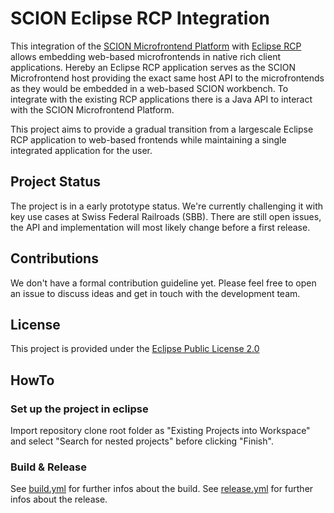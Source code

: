 # SCION Eclipse RCP Integration

This integration of the [SCION Microfrontend Platform](https://github.com/SchweizerischeBundesbahnen/scion-microfrontend-platform) with [Eclipse RCP](https://projects.eclipse.org/projects/eclipse.platform) allows embedding web-based microfrontends in native rich client applications.
Hereby an Eclipse RCP application serves as the SCION Microfrontend host providing the exact same host API to the microfrontends as they would be embedded in a web-based SCION workbench. To integrate with the existing RCP applications there is a Java API to interact with the SCION Microfrontend Platform.

This project aims to provide a gradual transition from a largescale Eclipse RCP application to web-based frontends while maintaining a single integrated application for the user.

## Project Status

The project is in a early prototype status. We're currently challenging it with key use cases at Swiss Federal Railroads (SBB). There are still open issues, the API and implementation will most likely change before a first release.

## Contributions

We don't have a formal contribution guideline yet. Please feel free to open an issue to discuss ideas and get in touch with the development team.

## License

This project is provided under the [Eclipse Public License 2.0](LICENSE)

## HowTo

### Set up the project in eclipse
Import repository clone root folder as "Existing Projects into Workspace" and select "Search for nested projects" before clicking "Finish".

### Build & Release
See [build.yml](.github/workflows/build.yml) for further infos about the build.
See [release.yml](.github/workflows/release.yml) for further infos about the release.
 